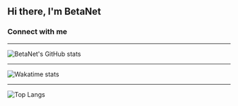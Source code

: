 ## Hi there, I'm BetaNet

### Connect with me

---

![BetaNet's GitHub stats](https://github-readme-stats.vercel.app/api?username=betanet2001&show_icons=true&theme=merko&hide_border=true)

---

![Wakatime stats](https://github-readme-stats.vercel.app/api/wakatime?username=BetaNet2001&theme=merko&hide_border=true)

---

![Top Langs](https://github-readme-stats.vercel.app/api/top-langs/?username=betanet2001&theme=merko&hide_border=true)